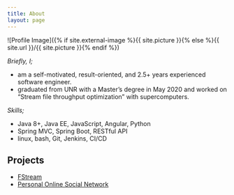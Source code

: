 ```yaml
---
title: About
layout: page
---
```

![Profile Image]({% if site.external-image %}{{ site.picture }}{% else %}{{ site.url }}/{{ site.picture }}{% endif %})

*Briefly, I;*

- am a self-motivated, result-oriented, and 2.5+ years experienced software engineer.
- graduated from UNR with a Master’s degree in May 2020 and worked on “Stream file throughput optimization” with supercomputers. 

*Skills;* 

- Java 8+, Java EE, JavaScript, Angular, Python
- Spring MVC, Spring Boot,  RESTful API
- linux, bash, Git, Jenkins, CI/CD


<h2>Projects</h2>

<ul>
	<li><a href="https://github.com/dauut/FStream">FStream</a></li>
	<li><a href="https://github.com/dauut/Comment-Delegation-Propagation-Simulation">Personal Online Social Network</a></li>
</ul>
